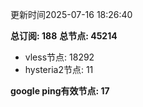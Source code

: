 更新时间2025-07-16 18:26:40

**总订阅: 188**
**总节点: 45214**
- vless节点: 18292
- hysteria2节点: 11

**google ping有效节点: 17**
